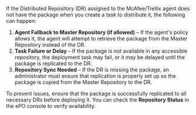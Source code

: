 If the Distributed Repository (DR) assigned to the McAfee/Trellix agent does not have the package when you create a task to distribute it, the following can happen:  

1. **Agent Fallback to Master Repository (if allowed)** – If the agent's policy allows it, the agent will attempt to retrieve the package from the Master Repository instead of the DR.  
2. **Task Failure or Delay** – If the package is not available in any accessible repository, the deployment task may fail, or it may be delayed until the package is replicated to the DR.  
3. **Repository Sync Needed** – If the DR is missing the package, an administrator must ensure that replication is properly set up so the package is copied from the Master Repository to the DR.  

To prevent issues, ensure that the package is successfully replicated to all necessary DRs before deploying it. You can check the **Repository Status** in the ePO console to verify availability.
